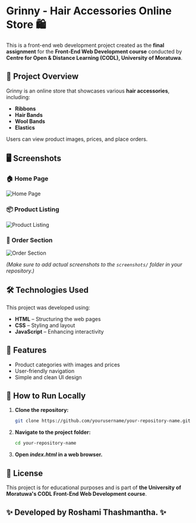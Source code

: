 # Grinny - Hair Accessories Online Store 🛍️

This is a front-end web development project created as the **final assignment** for the **Front-End Web Development course** conducted by **Centre for Open & Distance Learning (CODL), University of Moratuwa**.

## 📌 Project Overview

Grinny is an online store that showcases various **hair accessories**, including:
- **Ribbons**
- **Hair Bands**
- **Wool Bands**
- **Elastics**

Users can view product images, prices, and place orders.

## 🖥️ Screenshots

### 🏠 Home Page
![Home Page](screenshots/homepage.png)

### 📦 Product Listing
![Product Listing](screenshots/products.png)

### 🛒 Order Section
![Order Section](screenshots/orders.png)

*(Make sure to add actual screenshots to the `screenshots/` folder in your repository.)*

## 🛠️ Technologies Used

This project was developed using:
- **HTML** – Structuring the web pages  
- **CSS** – Styling and layout  
- **JavaScript** – Enhancing interactivity  

## 🚀 Features

- Product categories with images and prices  
- User-friendly navigation  
- Simple and clean UI design  

## 📂 How to Run Locally

1. **Clone the repository:**
   ```bash
   git clone https://github.com/yourusername/your-repository-name.git

2. **Navigate to the project folder:**
   ```bash
   cd your-repository-name

3. **Open _index.html_ in a web browser.**

## 📜 License
This project is for educational purposes and is part of **the University of Moratuwa's CODL Front-End Web Development course**.

## ✨ Developed by Roshami Thashmantha. ✨
